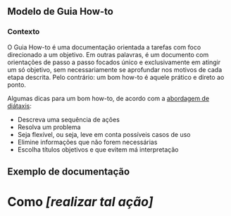 ## Modelo de Guia How-to

### Contexto 
O Guia How-to é uma documentação orientada a tarefas com foco direcionado a um objetivo. Em outras palavras, é um documento com orientações de passo a passo focados único e exclusivamente em atingir um só objetivo, sem necessariamente se aprofundar nos motivos de cada etapa descrita. Pelo contrário: um bom how-to é aquele prático e direto ao ponto. 

Algumas dicas para um bom how-to, de acordo com a [abordagem de diátaxis](https://diataxis.fr/how-to-guides/):
* Descreva uma sequência de ações 
* Resolva um problema
* Seja flexível, ou seja, leve em conta possíveis casos de uso 
* Elimine informações que não forem necessárias 
* Escolha títulos objetivos e que evitem má interpretação

## Exemplo de documentação 

# Como *[realizar tal ação]*

